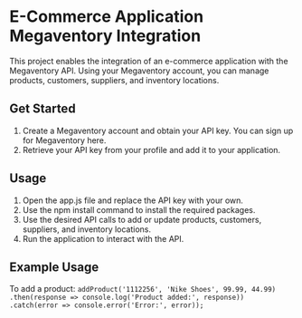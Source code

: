 # E-Commerce Application Megaventory Integration

This project enables the integration of an e-commerce application with the Megaventory API. Using your Megaventory account, you can manage products, customers, suppliers, and inventory locations.

## Get Started

1. Create a Megaventory account and obtain your API key. You can sign up for Megaventory here.
2. Retrieve your API key from your profile and add it to your application.

## Usage

1. Open the app.js file and replace the API key with your own.
2. Use the npm install command to install the required packages.
3. Use the desired API calls to add or update products, customers, suppliers, and inventory locations.
4. Run the application to interact with the API.

## Example Usage

To add a product:
`addProduct('1112256', 'Nike Shoes', 99.99, 44.99)
.then(response => console.log('Product added:', response))
.catch(error => console.error('Error:', error));`

